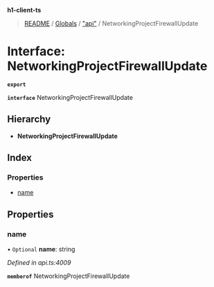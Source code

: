**h1-client-ts**

> [README](../README.md) / [Globals](../globals.md) / ["api"](../modules/_api_.md) / NetworkingProjectFirewallUpdate

# Interface: NetworkingProjectFirewallUpdate

**`export`** 

**`interface`** NetworkingProjectFirewallUpdate

## Hierarchy

* **NetworkingProjectFirewallUpdate**

## Index

### Properties

* [name](_api_.networkingprojectfirewallupdate.md#name)

## Properties

### name

• `Optional` **name**: string

*Defined in api.ts:4009*

**`memberof`** NetworkingProjectFirewallUpdate
